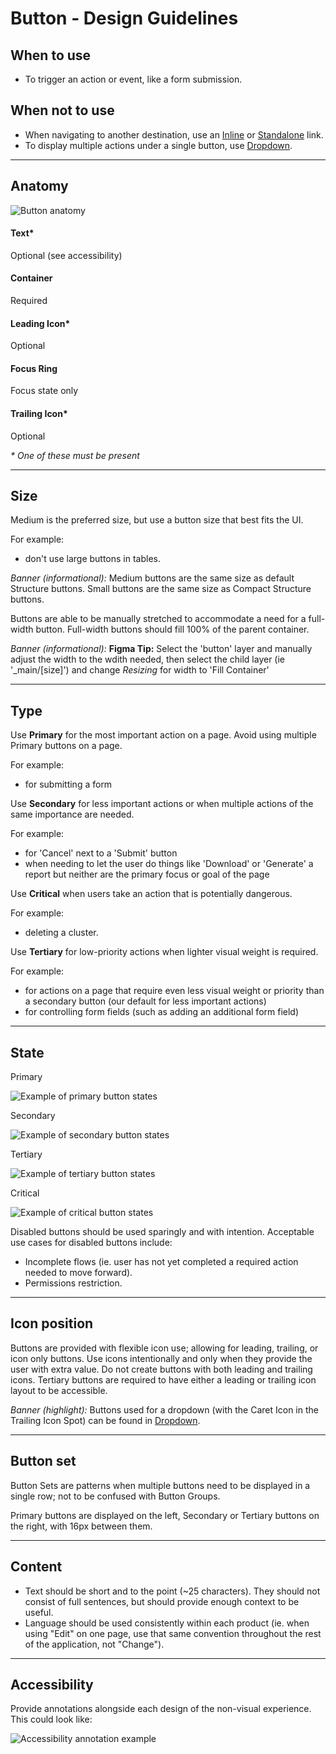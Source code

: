 # Button - Design Guidelines

## When to use

- To trigger an action or event, like a form submission.

## When not to use

- When navigating to another destination, use an [Inline](/components/link/inline/overview) or [Standalone](/components/link/standalone/overview) link.
- To display multiple actions under a single button, use [Dropdown](/components/dropdown/overview).

---

## Anatomy

![Button anatomy](/assets/components/button/button-anatomy.png)

#### Text\*

Optional (see accessibility)

#### Container

Required

#### Leading Icon\*

Optional

#### Focus Ring

Focus state only

#### Trailing Icon\*

Optional

_\* One of these must be present_

---

## Size

<section>
  <Hds::Button @size="small" @text="Small" />
  <Hds::Button @size="medium" @text="Medium" />
  <Hds::Button @size="large" @text="Large" />
</section>

Medium is the preferred size, but use a button size that best fits the UI.

For example:

- don't use large buttons in tables.

_Banner (informational):_ Medium buttons are the same size as default Structure buttons. Small buttons are the same size as Compact Structure buttons.

<section>
  <Hds::Button @size="large" @isFullWidth={{true}} @text="Full-width button" />
</section>

Buttons are able to be manually stretched to accommodate a need for a full-width button. Full-width buttons should fill 100% of the parent container.

_Banner (informational):_ **Figma Tip:** Select the 'button' layer and manually adjust the width to the wdith needed, then select the child layer (ie '\_main/[size]') and change _Resizing_ for width to 'Fill Container'

---

## Type

<section>
  <Hds::Button @color="primary" @icon="arrow-right" @iconPosition="trailing" @text="Primary" />
</section>

Use **Primary** for the most important action on a page. Avoid using multiple Primary buttons on a page.

For example:

- for submitting a form

<section>
  <Hds::Button @color="secondary" @icon="arrow-right" @iconPosition="trailing" @text="Secondary" />
</section>

Use **Secondary** for less important actions or when multiple actions of the same importance are needed.

For example:

- for 'Cancel' next to a 'Submit' button
- when needing to let the user do things like 'Download' or 'Generate' a report but neither are the primary focus or goal of the page

<section>
  <Hds::Button @color="critical" @icon="arrow-right" @iconPosition="trailing" @text="Critical" />
</section>

Use **Critical** when users take an action that is potentially dangerous.

For example:

- deleting a cluster.

<section>
  <Hds::Button @color="tertiary" @icon="arrow-right" @iconPosition="trailing" @text="Tertiary" />
</section>

Use **Tertiary** for low-priority actions when lighter visual weight is required.

For example:

- for actions on a page that require even less visual weight or priority than a secondary button (our default for less important actions)
- for controlling form fields (such as adding an additional form field)

---

## State

Primary

![Example of primary button states](/assets/components/button/button-state-primary.png)

Secondary

![Example of secondary button states](/assets/components/button/button-state-secondary.png)

Tertiary

![Example of tertiary button states](/assets/components/button/button-state-tertiary.png)

Critical

![Example of critical button states](/assets/components/button/button-state-critical.png)

Disabled buttons should be used sparingly and with intention. Acceptable use cases for disabled buttons include:

- Incomplete flows (ie. user has not yet completed a required action needed to move forward).
- Permissions restriction.

---

## Icon position

<section>
  <Hds::ButtonSet>
    <Hds::Button @color="secondary" @text="No icon" />
    <Hds::Button @color="secondary" @text="Leading Icon" @icon="plus" @iconPosition="leading" />
    <Hds::Button @color="secondary" @text="Trailing Icon" @icon="arrow-right" @iconPosition="trailing" />
    <Hds::Button @color="secondary" @text="No text" @icon="plus" @isIconOnly={{true}} />
  </Hds::ButtonSet>
</section>

Buttons are provided with flexible icon use; allowing for leading, trailing, or icon only buttons. Use icons intentionally and only when they provide the user with extra value. Do not create buttons with both leading and trailing icons. Tertiary buttons are required to have either a leading or trailing icon layout to be accessible.

_Banner (highlight):_ Buttons used for a dropdown (with the Caret Icon in the Trailing Icon Spot) can be found in [Dropdown](/components/dropdown/overview).

---

## Button set

Button Sets are patterns when multiple buttons need to be displayed in a single row; not to be confused with Button Groups.

<section>
  <Hds::ButtonSet>
    <Hds::Button @color="primary" @text="Submit" />
    <Hds::Button @color="secondary" @text="Cancel" />
  </Hds::ButtonSet>
</section>

Primary buttons are displayed on the left, Secondary or Tertiary buttons on the right, with 16px between them.

---

## Content

- Text should be short and to the point (~25 characters). They should not consist of full sentences, but should provide enough context to be useful.
- Language should be used consistently within each product (ie. when using "Edit" on one page, use that same convention throughout the rest of the application, not "Change").

---

## Accessibility

Provide annotations alongside each design of the non-visual experience. This could look like:

![Accessibility annotation example](/assets/components/button/button-annotation_example.png)
